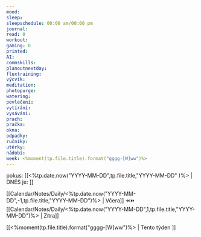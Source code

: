 ```yaml
---
mood: 
sleep: 
sleepschedule: 00:00 am/00:00 pm
journal: 
read: 0
workout: 
gaming: 0
printed: 
AI: 
commskills: 
planoutnextday: 
flextraining: 
výcvik: 
meditation: 
photopurge: 
watering: 
povlečení: 
vytírání: 
vysávání: 
prach: 
pračka: 
okna: 
odpadky: 
ručníky: 
utěrky: 
nádobí: 
week: <%moment(tp.file.title).format("gggg-[W]ww")%>
---
```

pokus: [[<%tp.date.now("YYYY-MM-DD",tp.file.title,"YYYY-MM-DD" )%> | DNES je: ]]

[[Calendar/Notes/Daily/<%tp.date.now("YYYY-MM-DD",-1,tp.file.title,"YYYY-MM-DD")%> | Včera]]  ⏪⏩  [[Calendar/Notes/Daily/<%tp.date.now("YYYY-MM-DD",1,tp.file.title,"YYYY-MM-DD")%> | Zítra]]

[[<%moment(tp.file.title).format("gggg-[W]ww")%> | Tento týden ]]
